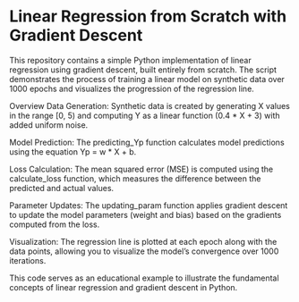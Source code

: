 # Linear Regression from Scratch with Gradient Descent
This repository contains a simple Python implementation of linear regression using gradient descent, built entirely from scratch. The script demonstrates the process of training a linear model on synthetic data over 1000 epochs and visualizes the progression of the regression line.

Overview
Data Generation:
Synthetic data is created by generating X values in the range [0, 5) and computing Y as a linear function (0.4 * X + 3) with added uniform noise.

Model Prediction:
The predicting_Yp function calculates model predictions using the equation Yp = w * X + b.

Loss Calculation:
The mean squared error (MSE) is computed using the calculate_loss function, which measures the difference between the predicted and actual values.

Parameter Updates:
The updating_param function applies gradient descent to update the model parameters (weight and bias) based on the gradients computed from the loss.

Visualization:
The regression line is plotted at each epoch along with the data points, allowing you to visualize the model’s convergence over 1000 iterations.

This code serves as an educational example to illustrate the fundamental concepts of linear regression and gradient descent in Python.
